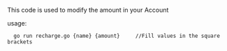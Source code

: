 This code is used to modify the amount in your Account

usage:
```
  go run recharge.go {name} {amount}     //Fill values in the square brackets
```